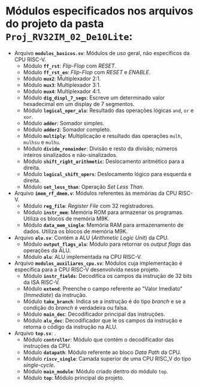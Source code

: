 # Módulos especificados nos arquivos do projeto da pasta `Proj_RV32IM_02_De10Lite`:       
 - Arquivo **`modulos_basicos.sv`**: Módulos de uso geral, não específicos da CPU RISC-V.        
	- Módulo **`ff_rst`**: _Flip-Flop_ com _RESET_.      
	- Módulo **`ff_rst_en`**: _Flip-Flop_ com _RESET_ e _ENABLE_.      
	- Módulo **`mux2`**: Multiplexador 2:1.      
	- Módulo **`mux3`**: Multiplexador 3:1.      
	- Módulo **`mux4`**: Multiplexador 4:1.      
	- Módulo **`dig_displ_7_segs`**: Escreve um determinado valor hexadecimal em um display de 7 segmentos.           
	- Módulo **`logical_oper_alu`**: Resultado das operações lógicas `and`, `or` e `xor`.      
	- Módulo **`adder`**: Somador simples.      
	- Módulo **`adder2`**: Somador completo.      
	- Módulo **`multiply`**: Multiplicação e resultado das operações `mulh`, `mulhsu` e `mulhu`.      
	- Módulo **`divide_remainder`**: Divisão e resto da divisão; números inteiros sinalizados e não-sinalizados.            
	- Módulo **`shift_right_arithmetic`**: Deslocamento aritmético para a direita.      
	- Módulo **`logical_shift_opers`**: Deslocamento lógico para esquerda e direita.      
	- Módulo **`set_less_than`**: Operação _Set Less Than_.      
 - Arquivo **`imem_rf_dmem.v`**: Módulos referentes às memórias da CPU RISC-V.     
	- Módulo **`reg_file`**: _Register File_ com 32 registradores.      
	- Módulo **`instr_mem`**: Memória ROM para armazenar os programas. Utiliza os blocos de memória M9K.      
	- Módulo **`data_mem_single`**: Memória RAM para armazenamento de dados. Utiliza os blocos de memória M9K.     
 - Arquivo **`alu.sv`**: Contém a ALU (_Arithmetic Logic Unit_) da CPU.    
	- Módulo **`output_flags_alu`**: Módulo para retornar os _output flags_ das operações da ALU.      
	- Módulo **`alu`**: ALU implementada na CPU RISC-V.          
 - Arquivo **`modulos_auxiliares_cpu.sv`**: Módulos cuja implementação é específica para a CPU RISC-V desenvolvida nesse projeto.        
	- Módulo **`instr_fields`**: Decodifica os campos da instrução de 32 bits da ISA RISC-V.      
	- Módulo **`extend`**: Preenche o campo referente ao "Valor Imediato" (_Immediate_) da instrução.      
	- Módulo **`take_branch`**: Indica se a instrução é do tipo _branch_ e se a condição do _branch_ é verdadeira ou falsa.      
	- Módulo **`main_dec`**: Decodificador principal das instruções.      
	- Módulo **`alu_dec`**: Decodificador que le os campos da instrução e retorna o código da instrução na ALU.      
 - Arquivo **`top.sv`**: .     
	- Módulo **`controller`**: Módulo que contém o decodificador das instruções da CPU.      
	- Módulo **`datapath`**: Módulo referente ao bloco _Data Path_ da CPU.    
	- Módulo **`riscv_single`**: Camada superior de uma CPU RISC_V do tipo _single-cycle_.      
	- Módulo **`main_module`**: Módulo criado dentro do módulo `top`.  
	- Módulo **`top`**: Módulo principal do projeto.      
       
